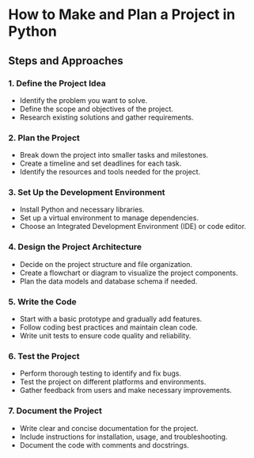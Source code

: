# How to Make and Plan a Project in Python

## Steps and Approaches

### 1. Define the Project Idea

- Identify the problem you want to solve.
- Define the scope and objectives of the project.
- Research existing solutions and gather requirements.

### 2. Plan the Project

- Break down the project into smaller tasks and milestones.
- Create a timeline and set deadlines for each task.
- Identify the resources and tools needed for the project.

### 3. Set Up the Development Environment

- Install Python and necessary libraries.
- Set up a virtual environment to manage dependencies.
- Choose an Integrated Development Environment (IDE) or code editor.

### 4. Design the Project Architecture

- Decide on the project structure and file organization.
- Create a flowchart or diagram to visualize the project components.
- Plan the data models and database schema if needed.

### 5. Write the Code

- Start with a basic prototype and gradually add features.
- Follow coding best practices and maintain clean code.
- Write unit tests to ensure code quality and reliability.

### 6. Test the Project

- Perform thorough testing to identify and fix bugs.
- Test the project on different platforms and environments.
- Gather feedback from users and make necessary improvements.

### 7. Document the Project

- Write clear and concise documentation for the project.
- Include instructions for installation, usage, and troubleshooting.
- Document the code with comments and docstrings.
